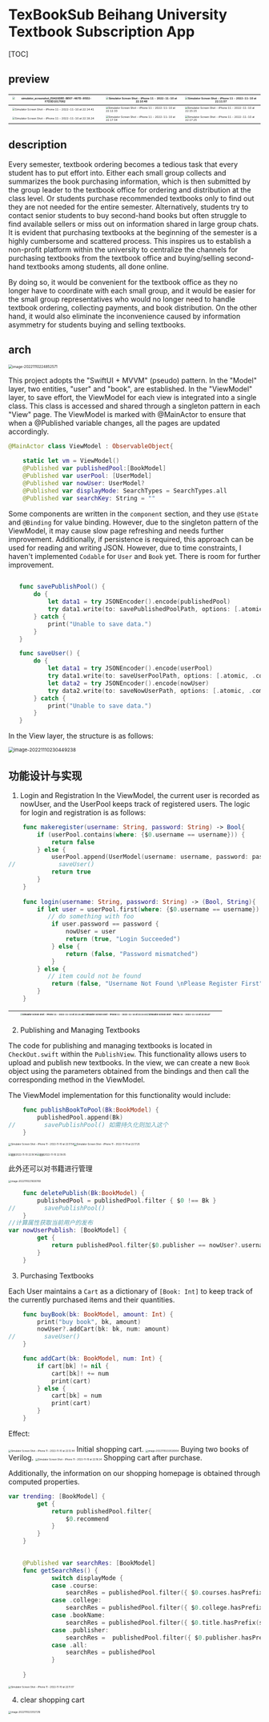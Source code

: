 # TexBookSub Beihang University Textbook Subscription App



[TOC]

## preview

| <img src="picture/simulator_screenshot_E9420DEE-BE67-487D-85D2-F7D3D1017082.png" alt="simulator_screenshot_E9420DEE-BE67-487D-85D2-F7D3D1017082" style="zoom: 33%;" /> | <img src="picture/Simulator Screen Shot - iPhone 11 - 2022-11-10 at 22.10.48.png" alt="Simulator Screen Shot - iPhone 11 - 2022-11-10 at 22.10.48" style="zoom: 33%;" /> | <img src="picture/Simulator Screen Shot - iPhone 11 - 2022-11-10 at 22.11.07.png" alt="Simulator Screen Shot - iPhone 11 - 2022-11-10 at 22.11.07" style="zoom: 33%;" /> |
| ------------------------------------------------------------ | ------------------------------------------------------------ | ------------------------------------------------------------ |
| <img src="picture/Simulator Screen Shot - iPhone 11 - 2022-11-10 at 22.14.41.png" alt="Simulator Screen Shot - iPhone 11 - 2022-11-10 at 22.14.41" style="zoom: 33%;" /> | <img src="picture/Simulator Screen Shot - iPhone 11 - 2022-11-10 at 22.12.33.png" alt="Simulator Screen Shot - iPhone 11 - 2022-11-10 at 22.12.33" style="zoom: 33%;" /> | <img src="picture/Simulator Screen Shot - iPhone 11 - 2022-11-10 at 22.15.15.png" alt="Simulator Screen Shot - iPhone 11 - 2022-11-10 at 22.15.15" style="zoom: 33%;" /> |
| <img src="picture/Simulator Screen Shot - iPhone 11 - 2022-11-10 at 22.18.24.png" alt="Simulator Screen Shot - iPhone 11 - 2022-11-10 at 22.18.24" style="zoom: 33%;" /> | <img src="picture/Simulator Screen Shot - iPhone 11 - 2022-11-10 at 22.17.54.png" alt="Simulator Screen Shot - iPhone 11 - 2022-11-10 at 22.17.54" style="zoom: 33%;" /> | <img src="picture/Simulator Screen Shot - iPhone 11 - 2022-11-10 at 22.17.25.png" alt="Simulator Screen Shot - iPhone 11 - 2022-11-10 at 22.17.25" style="zoom: 33%;" /> |



## description

Every semester, textbook ordering becomes a tedious task that every student has to put effort into. Either each small group collects and summarizes the book purchasing information, which is then submitted by the group leader to the textbook office for ordering and distribution at the class level. Or students purchase recommended textbooks only to find out they are not needed for the entire semester. Alternatively, students try to contact senior students to buy second-hand books but often struggle to find available sellers or miss out on information shared in large group chats. It is evident that purchasing textbooks at the beginning of the semester is a highly cumbersome and scattered process. This inspires us to establish a non-profit platform within the university to centralize the channels for purchasing textbooks from the textbook office and buying/selling second-hand textbooks among students, all done online.

By doing so, it would be convenient for the textbook office as they no longer have to coordinate with each small group, and it would be easier for the small group representatives who would no longer need to handle textbook ordering, collecting payments, and book distribution. On the other hand, it would also eliminate the inconvenience caused by information asymmetry for students buying and selling textbooks.

## arch

<img src="picture/image-20221110224852571.png" alt="image-20221110224852571" style="zoom: 50%;" />


This project adopts the "SwiftUI + MVVM" (pseudo) pattern. In the "Model" layer, two entities, "user" and "book", are established. In the "ViewModel" layer, to save effort, the ViewModel for each view is integrated into a single class. This class is accessed and shared through a singleton pattern in each "View" page. The ViewModel is marked with @MainActor to ensure that when a @Published variable changes, all the pages are updated accordingly.

```swift
@MainActor class ViewModel : ObservableObject{

    static let vm = ViewModel()
    @Published var publishedPool:[BookModel]
    @Published var userPool: [UserModel]
    @Published var nowUser: UserModel?
    @Published var displayMode: SearchTypes = SearchTypes.all
    @Published var searchKey: String = ""
```

Some components are written in the `component` section, and they use `@State` and `@Binding` for value binding. However, due to the singleton pattern of the ViewModel, it may cause slow page refreshing and needs further improvement. Additionally, if persistence is required, this approach can be used for reading and writing JSON. However, due to time constraints, I haven't implemented `Codable` for `User` and `Book` yet. There is room for further improvement.

```swift
    
   func savePublishPool() {
       do {
           let data1 = try JSONEncoder().encode(publishedPool)
           try data1.write(to: savePublishedPoolPath, options: [.atomic, .completeFileProtection])
       } catch {
           print("Unable to save data.")
       }
   }

   func saveUser() {
       do {
           let data1 = try JSONEncoder().encode(userPool)
           try data1.write(to: saveUserPoolPath, options: [.atomic, .completeFileProtection])
           let data2 = try JSONEncoder().encode(nowUser)
           try data2.write(to: saveNowUserPath, options: [.atomic, .completeFileProtection])
       } catch {
           print("Unable to save data.")
       }
   }

```




In the View layer, the structure is as follows:

<img src="picture/image-20221110230449238.png" alt="image-20221110230449238" style="zoom: 67%;" />

## 功能设计与实现


1. Login and Registration
In the ViewModel, the current user is recorded as nowUser, and the UserPool keeps track of registered users. The logic for login and registration is as follows:

```swift
    func makeregister(username: String, password: String) -> Bool{
        if (userPool.contains(where: {$0.username == username})) {
            return false
        } else {
            userPool.append(UserModel(username: username, password: password, cart: [:], published: []))
//            saveUser()
            return true
        }
    }
    
    func login(username: String, password: String) -> (Bool, String){
        if let user = userPool.first(where: {$0.username == username}) {
           // do something with foo
            if user.password == password {
                nowUser = user
                return (true, "Login Succeeded")
            } else {
                return (false, "Password mismatched")
            }
        } else {
           // item could not be found
            return (false, "Username Not Found \nPlease Register First")
        }
    }
```



|      | <img src="picture/Simulator Screen Shot - iPhone 11 - 2022-11-10 at 22.10.48-166809361660725.png" alt="Simulator Screen Shot - iPhone 11 - 2022-11-10 at 22.10.48" style="zoom: 25%;" /><img src="picture/Simulator Screen Shot - iPhone 11 - 2022-11-10 at 22.10.03.png" alt="Simulator Screen Shot - iPhone 11 - 2022-11-10 at 22.10.03" style="zoom: 25%;" /><img src="picture/Simulator Screen Shot - iPhone 11 - 2022-11-10 at 22.09.47-166809354769422.png" alt="Simulator Screen Shot - iPhone 11 - 2022-11-10 at 22.09.47" style="zoom: 25%;" /> |      |
| ---- | ------------------------------------------------------------ | ---- |


2. Publishing and Managing Textbooks

The code for publishing and managing textbooks is located in `CheckOut.swift` within the `PublishView`. This functionality allows users to upload and publish new textbooks. In the view, we can create a new `Book` object using the parameters obtained from the bindings and then call the corresponding method in the ViewModel.

The ViewModel implementation for this functionality would include:

```swift
    func publishBookToPool(Bk:BookModel) {
        publishedPool.append(Bk)
//        savePublishPool() 如需持久化则加入这个
    }
```

<img src="picture/Simulator Screen Shot - iPhone 11 - 2022-11-10 at 22.17.54-166809325910217.png" alt="Simulator Screen Shot - iPhone 11 - 2022-11-10 at 22.17.54" style="zoom:33%;" /><img src="picture/Simulator Screen Shot - iPhone 11 - 2022-11-10 at 22.17.25-166809324656215.png" alt="Simulator Screen Shot - iPhone 11 - 2022-11-10 at 22.17.25" style="zoom:33%;" />



<img src="picture/截屏2022-11-10 22.18.14.png" alt="截屏2022-11-10 22.18.14" style="zoom: 33%;" /><img src="picture/截屏2022-11-10 22.18.05.png" alt="截屏2022-11-10 22.18.05" style="zoom: 33%;" />

此外还可以对书籍进行管理

<img src="picture/image-20221110231630769.png" alt="image-20221110231630769" style="zoom:33%;" />

```swift
    func deletePublish(Bk:BookModel) {
        publishedPool = publishedPool.filter { $0 !== Bk }
//        savePublishPool()
    }
//计算属性获取当前用户的发布
var nowUserPublish: [BookModel] {
        get {
            return publishedPool.filter{$0.publisher == nowUser?.username}
        }
    }
```


3. Purchasing Textbooks

Each User maintains a `Cart` as a dictionary of `[Book: Int]` to keep track of the currently purchased items and their quantities.



```swift
    func buyBook(bk: BookModel, amount: Int) {
        print("buy book", bk, amount)
        nowUser?.addCart(bk: bk, num: amount)
//        saveUser()
    }

    func addCart(bk: BookModel, num: Int) {
        if cart[bk] != nil {
            cart[bk]! += num
            print(cart)
        } else {
            cart[bk] = num
            print(cart)
        }
    }
```

Effect:

<img src="picture/Simulator Screen Shot - iPhone 11 - 2022-11-10 at 22.12.44.png" alt="Simulator Screen Shot - iPhone 11 - 2022-11-10 at 22.12.44" style="zoom: 33%;" />
Initial shopping cart.

<img src="picture/image-20221110233026904.png" alt="image-20221110233026904" style="zoom: 33%;" />
Buying two books of Verilog.

<img src="picture/Simulator Screen Shot - iPhone 11 - 2022-11-10 at 22.18.24-166809418087532.png" alt="Simulator Screen Shot - iPhone 11 - 2022-11-10 at 22.18.24" style="zoom:33%;" />
Shopping cart after purchase.




Additionally, the information on our shopping homepage is obtained through computed properties.

```swift
var trending: [BookModel] {
        get {
            return publishedPool.filter{
                $0.recommend
            }
        }
    }
    

    @Published var searchRes: [BookModel]
    func getSearchRes() {
            switch displayMode {
            case .course:
                searchRes = publishedPool.filter({ $0.courses.hasPrefix(searchKey)})
            case .college:
                searchRes = publishedPool.filter({ $0.college.hasPrefix(searchKey)})
            case .bookName:
                searchRes = publishedPool.filter({ $0.title.hasPrefix(searchKey)})
            case .publisher:
                searchRes =  publishedPool.filter({ $0.publisher.hasPrefix(searchKey)})
            case .all:
                searchRes = publishedPool
            }
        
    }
```

<img src="picture/Simulator Screen Shot - iPhone 11 - 2022-11-10 at 22.11.07-166809462524035.png" alt="Simulator Screen Shot - iPhone 11 - 2022-11-10 at 22.11.07" style="zoom: 33%;" />

4. clear shopping cart

<img src="picture/image-20221110233127216.png" alt="image-20221110233127216" style="zoom: 33%;" />
